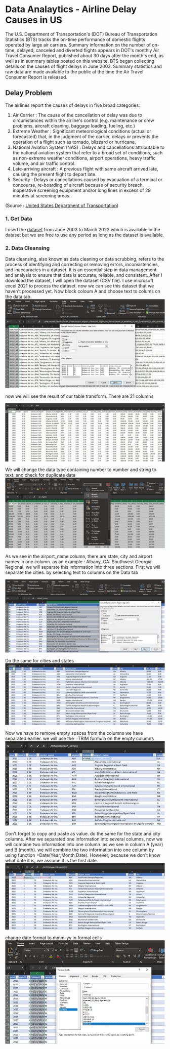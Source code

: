 # Data Analaytics - Airline Delay Causes in US


The U.S. Department of Transportation's (DOT) Bureau of Transportation Statistics (BTS) tracks the on-time performance of domestic flights operated by large air carriers. Summary information on the number of on-time, delayed, canceled and diverted flights appears in DOT's monthly Air Travel Consumer Report, published about 30 days after the month's end, as well as in summary tables posted on this website. BTS began collecting details on the causes of flight delays in June 2003. Summary statistics and raw data are made available to the public at the time the Air Travel Consumer Report is released.


## Delay Problem

The airlines report the causes of delays in five broad categories:
1. Air Carrier : The cause of the cancellation or delay was due to circumstances within the airline's control (e.g. maintenance or crew problems, aircraft cleaning, baggage loading, fueling, etc.)
2. Extreme Weather : Significant meteorological conditions (actual or forecasted) that, in the judgment of the carrier, delays or prevents the operation of a flight such as tornado, blizzard or hurricane.
3. National Aviation System (NAS) : Delays and cancellations attributable to the national aviation system that refer to a broad set of conditions, such as non-extreme weather conditions, airport operations, heavy traffic volume, and air traffic control.
4. Late-arriving aircraft : A previous flight with same aircraft arrived late, causing the present flight to depart late.
5. Security : Delays or cancellations caused by evacuation of a terminal or concourse, re-boarding of aircraft because of security breach, inoperative screening equipment and/or long lines in excess of 29 minutes at screening areas.

(Source : [United States Department of Transportation](https://www.bts.dot.gov/)) 


### 1. Get Data
I used the [dataset](https://www.transtats.bts.gov/OT_Delay/OT_DelayCause1.asp) from June 2003 to March 2023 which is available in the dataset but we are free to use any period as long as the dataset is available.  

### 2. Data Cleansing
Data cleansing, also known as data cleaning or data scrubbing, refers to the process of identifying and correcting or removing errors, inconsistencies, and inaccuracies in a dataset. It is an essential step in data management and analysis to ensure that data is accurate, reliable, and consistent.
After I download the dataset, I will open the dataset (CSV file). I use microsoft excel 2021 to process the dataset. now we can see this dataset that we haven't processed yet. Now block coloum A and choose text to colums on the data tab.
![Data Cleansing2](img/dataclsn2.jpg)

now we will see the result of our table transform. There are 21 columns

![Data Cleansing3](img/dataclsn3.jpg)

We will change the data type containing number to number and string to text. and check for duplicate data
![Data Cleansing4](img/dataclsn4.jpg)

As we see in the airport_name column, there are state, city and airport names in one column. as an example : Albany, GA: Southwest Georgia Regional. we will separate this information into three sections. First we will separate the cities. by selecting text to columns on the Data tab

![Data Cleansing5](img/dataclsn5.jpg)

Do the same for cities and states
![Data Cleansing6](img/dataclsn6.jpg)

Now we have to remove empty spaces from the columns we have separated earlier. we will use the =TRIM formula on the empty columns
![Data Cleansing7](img/dataclsn7.jpg)

Don't forget to copy and paste as value. do the same for the state and city columns. After we separated one information into several columns, now we will combine two information into one column. as we see in column A (year) and B (month). we will combine the two information into one column by using function =Date(Year;Month;Date). However, because we don't know what date it is, we assume it is the first date.
![Data Cleansing8](img/dataclsn8.jpg)

change date format to mmm-yy in formal cells
![Data Cleansing9](img/dataclsn9.jpg)
